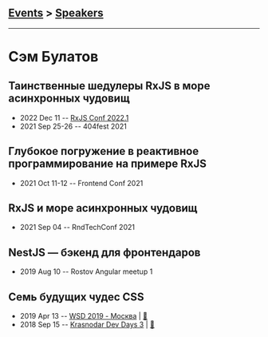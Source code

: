 ## [Events](../README.md) > [Speakers](../speakers.md)
---

# Сэм Булатов

## Таинственные шедулеры RxJS в море асинхронных чудовищ
- 2022 Dec 11 -- [RxJS Conf 2022.1](https://www.youtube.com/watch?v=012hWR7Xuas&t=6840s)    
- 2021 Sep 25-26 -- 404fest 2021    
## Глубокое погружение в реактивное программирование на примере RxJS
- 2021 Oct 11-12 -- Frontend Conf 2021    
## RxJS и море асинхронных чудовищ
- 2021 Sep 04 -- RndTechConf 2021    
## NestJS — бэкенд для фронтендаров
- 2019 Aug 10 -- Rostov Angular meetup 1    
## Семь будущих чудес CSS
- 2019 Apr 13 -- [WSD 2019 - Москва](https://www.youtube.com/watch?v=dcG3BKnVIhg)  | [:notebook:](https://wsd.events/2019/04/13/pres/future-css/)  
- 2018 Sep 15 -- [Krasnodar Dev Days 3](https://www.youtube.com/watch?v=sWmkzPB7VAo)  | [:notebook:](https://yadi.sk/i/60KVEbMG-6IqIw)  
